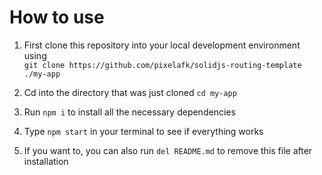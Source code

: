 # How to use

1. First clone this repository into your local development environment using <br>
`git clone https://github.com/pixelafk/solidjs-routing-template ./my-app`

2. Cd into the directory that was just cloned `cd my-app`

3. Run `npm i` to install all the necessary dependencies 

4. Type `npm start` in your terminal to see if everything works

5. If you want to, you can also run `del README.md` to remove this file after installation
